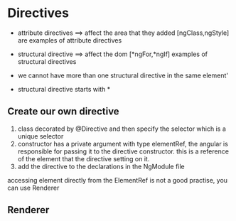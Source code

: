 Directives
===========

-  attribute directives ==> affect the area that they added [ngClass,ngStyle] are examples of attribute directives
-  structural directive ==> affect the dom [*ngFor,*ngIf] examples of structural directives

-  we cannot have more than one structural directive in the same element'
-  structural directive starts with *


## Create our own directive
1. class decorated by @Directive and then specify the selector which is a unique selector
2. constructor has a private argument with type elementRef, the angular is responsible for passing it to the directive constructor. this is a reference of the element that the directive setting on it.
3. add the directive to the declarations in the NgModule file

accessing element directly from the ElementRef is not a good practise, you can use Renderer

## Renderer 
